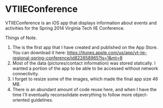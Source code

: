 VTIIEConference
===============

VTIIEConference is an iOS app that displays information about events and activities for the Spring 2014 Virginia Tech IIE Conference.

Things of Note.
1. The is the first app that I have created and published on the App Store. You can download it here: https://itunes.apple.com/us/app/vt-iie-regional-spring-conference/id822858965?ls=1&mt=8
2. Most of the data (pictures/contact information) was stored statically. I wanted a portion of the app to be able to be accessed without network connectivity.
3. I forget to resize some of the images, which made the final app size 46 MB.
4. There is an abundant amount of code reuse here, and when I have the time I'll eventually reconsolidate everything to follow more object-oriented guidelines.
